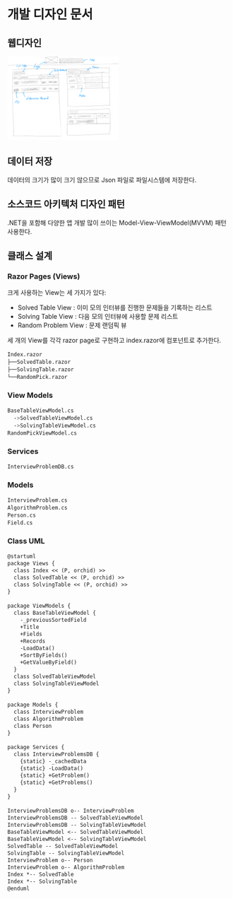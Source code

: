 # 개발 디자인 문서

## 웹디자인

<img src="../이미지/wireframe.png" width="50%">

## 데이터 저장

데이터의 크기가 많이 크기 않으므로 Json 파일로 파일시스템에 저장한다.

## 소스코드 아키텍처 디자인 패턴
.NET을 포함해 다양한 앱 개발 많이 쓰이는 Model-View-ViewModel(MVVM) 패턴 사용한다.

## 클래스 설계

### Razor Pages (Views)

크게 사용하는 View는 세 가지가 있다:

* Solved Table View : 이미 모의 인터뷰를 진행한 문제들을 기록하는 리스트
* Solving Table View : 다음 모의 인터뷰에 사용할 문제 리스트
* Random Problem View : 문제 랜덤픽 뷰

세 개의 View를 각각 razor page로 구현하고 index.razor에 컴포넌트로 추가한다.

```bash
Index.razor
├──SolvedTable.razor
├──SolvingTable.razor
└──RandomPick.razor
```

### View Models

```bash
BaseTableViewModel.cs
  ->SolvedTableViewModel.cs
  ->SolvingTableViewModel.cs
RandomPickViewModel.cs
```

### Services

```bash
InterviewProblemDB.cs
```

### Models

```bash
InterviewProblem.cs
AlgorithmProblem.cs
Person.cs
Field.cs
```

### Class UML

```plantuml
@startuml
package Views {
  class Index << (P, orchid) >>
  class SolvedTable << (P, orchid) >>
  class SolvingTable << (P, orchid) >>
}

package ViewModels {
  class BaseTableViewModel {
    -_previousSortedField
    +Title
    +Fields
    +Records
    -LoadData()
    +SortByFields()
    +GetValueByField()
  }
  class SolvedTableViewModel
  class SolvingTableViewModel
}

package Models {
  class InterviewProblem
  class AlgorithmProblem
  class Person
}

package Services {
  class InterviewProblemsDB {
    {static} -_cachedData
    {static} -LoadData()
    {static} +GetProblem()
    {static} +GetProblems()
  }
}

InterviewProblemsDB o-- InterviewProblem
InterviewProblemsDB -- SolvedTableViewModel
InterviewProblemsDB -- SolvingTableViewModel
BaseTableViewModel <-- SolvedTableViewModel
BaseTableViewModel <-- SolvingTableViewModel
SolvedTable -- SolvedTableViewModel
SolvingTable -- SolvingTableViewModel
InterviewProblem o-- Person
InterviewProblem o-- AlgorithmProblem
Index *-- SolvedTable
Index *-- SolvingTable
@enduml
```